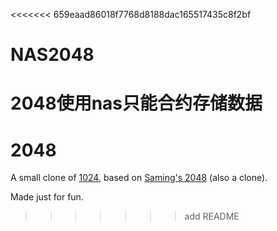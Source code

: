 <<<<<<< 659eaad86018f7768d8188dac165517435c8f2bf
# NAS2048
2048使用nas只能合约存储数据
=======
# 2048
A small clone of [1024](https://play.google.com/store/apps/details?id=com.veewo.a1024), based on [Saming's 2048](saming.fr/p/2048/) (also a clone).

Made just for fun.
>>>>>>> add README
